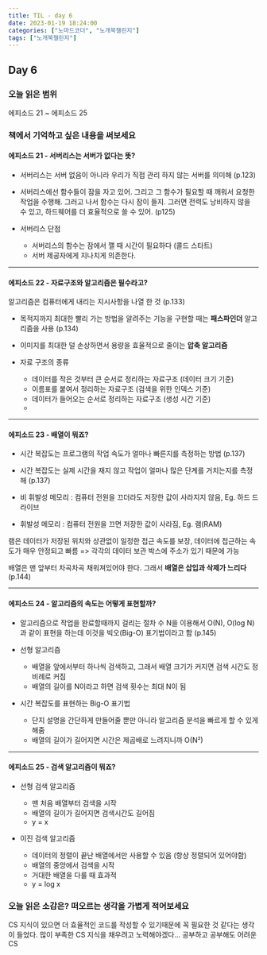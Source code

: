 ```yaml
---
title: TIL - day 6
date: 2023-01-19 18:24:00
categories: ["노마드코더", "노개북챌린지"]
tags: ["노개북챌린지"]
---
```


## Day 6

### 오늘 읽은 범위

에피소드 21 ~ 에피소드 25

### 책에서 기억하고 싶은 내용을 써보세요

#### 에피소드 21 - 서버리스는 서버가 없다는 뜻?

- 서버리스는 서버 없음이 아니라 우리가 직접 관리 하지 않는 서버를 의미해 (p.123)

- 서버리스에선 함수들이 잠을 자고 있어. 그리고 그 함수가 필요할 때 깨워서 요청한 작업을 수행해. 그러고 나서 함수는 다시 잠이 들지. 그러면 전력도 낭비하지 않을 수 있고, 하드웨어를 더 효율적으로 쓸 수 있어. (p125)

- 서버리스 단점

  - 서버리스의 함수는 잠에서 깰 때 시간이 필요하다 (콜드 스타트)
  - 서버 제공자에게 지나치게 의존한다.

---

#### 에피소드 22 - 자료구조와 알고리즘은 필수라고?

알고리즘은 컴퓨터에게 내리는 지시사항을 나열 한 것 (p.133)

- 목적지까지 최대한 빨리 가는 방법을 알려주는 기능을 구현할 때는 **패스파인더** 알고리즘을 사용 (p.134)

- 이미지를 최대한 덜 손상하면서 용량을 효율적으로 줄이는 **압축 알고리즘**

- 자료 구조의 종류

  - 데이터를 작은 것부터 큰 순서로 정리하는 자료구조 (데이터 크기 기준)
  - 이름표를 붙여서 정리하는 자료구조 (검색을 위한 인덱스 기준)
  - 데이터가 들어오는 순서로 정리하는 자료구조 (생성 시간 기준)
  -

---

#### 에피소드 23 - 배열이 뭐죠?

- 시간 복잡도는 프로그램의 작업 속도가 얼마나 빠른지를 측정하는 방법 (p.137)

- 시간 복잡도는 실제 시간을 재지 않고 작업이 얼마나 많은 단계를 거치는지를 측정해 (p.137)

- 비 휘발성 메모리 : 컴퓨터 전원을 끄더라도 저장한 값이 사라지지 않음, Eg. 하드 드라이브

- 휘발성 메모리 : 컴퓨터 전원을 끄면 저장한 값이 사라짐, Eg. 램(RAM)

램은 데이터가 저장된 위치와 상관없이 일정한 접근 속도를 보장, 데이터에 접근하는 속도가 매우 안정되고 빠름
=> 각각의 데이터 보관 박스에 주소가 있기 때문에 가능

배열은 맨 앞부터 차곡차곡 채워져있어야 한다. 그래서 **배열은 삽입과 삭제가 느리다** (p.144)

---

#### 에피소드 24 - 알고리즘의 속도는 어떻게 표현할까?

- 알고리즘으로 작업을 완료할때까지 걸리는 절차 수 N을 이용해서 O(N), O(log N)과 같이 표현을 하는데 이것을 빅오(Big-O) 표기법이라고 함 (p.145)

- 선형 알고리즘

  - 배열을 앞에서부터 하나씩 검색하고, 그래서 배열 크기가 커지면 검색 시간도 정비례로 커짐
  - 배열의 길이를 N이라고 하면 검색 횟수는 최대 N이 됨

- 시간 복잡도를 표현하는 Big-O 표기법

  - 단지 설명을 간단하게 만들어줄 뿐만 아니라 알고리즘 분석을 빠르게 할 수 있게 해줌
  - 배열의 길이가 길어지면 시간은 제곱배로 느려지니까 O(N²)

---

#### 에피소드 25 - 검색 알고리즘이 뭐죠?

- 선형 검색 알고리즘

  - 맨 처음 배열부터 검색을 시작
  - 배열의 길이가 길어지면 검색시간도 길어짐
  - y = x

- 이진 검색 알고리즘

  - 데이터의 정렬이 끝난 배열에서만 사용할 수 있음 (항상 정렬되어 있어야함)
  - 배열의 중앙에서 검색을 시작
  - 거대한 배열을 다룰 때 효과적
  - y = log x

### 오늘 읽은 소감은? 떠오르는 생각을 가볍게 적어보세요

CS 지식이 있으면 더 효율적인 코드를 작성할 수 있기때문에 꼭 필요한 것 같다는 생각이 들었다. 많이 부족한 CS 지식을 채우려고 노력해야겠다... 공부하고 공부해도 어려운 CS
